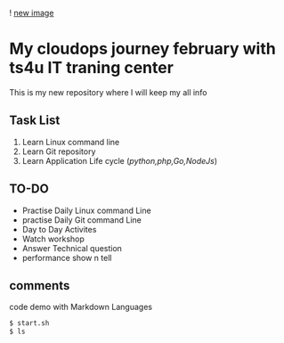 ! [new image]("https://ts4uportal-all-files-upload.nyc3.digitaloceanspaces.com/program-user-image/1650482414979-linux-%283%29.png")
# My cloudops journey february with ts4u IT traning center

This is my new repository where I will keep my all info

## Task List
1. Learn Linux command line
2. Learn Git repository
3. Learn Application Life cycle (*python,php,Go,NodeJs*)

## TO-DO
- Practise Daily Linux command Line
- practise Daily Git command Line
- Day to Day Activites
- Watch workshop
- Answer Technical question
- performance show n tell

## comments
code demo with Markdown Languages
``` bash
$ start.sh
$ ls
```




